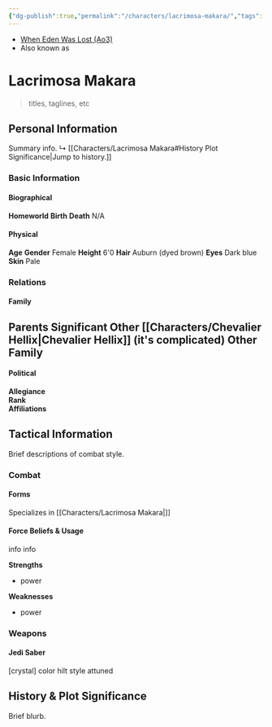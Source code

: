 ```yaml
---
{"dg-publish":true,"permalink":"/characters/lacrimosa-makara/","tags":["greyjedi","resistance","jediknight","i ii iii iv v vi vii","forcesensitive","unfinished","character"]}
---
```


- [When Eden Was Lost (Ao3)](https://archiveofourown.org/works/19334440/chapters/45992584)
- Also known as 

# Lacrimosa Makara
>titles, taglines, etc

## Personal Information
Summary info.
↳ [[Characters/Lacrimosa Makara#History Plot Significance\|Jump to history.]]

### Basic Information

#### Biographical
**Homeworld** 
**Birth** 
**Death** N/A

#### Physical
**Age** 
**Gender** Female
**Height** 6'0
**Hair** Auburn (dyed brown)
**Eyes** Dark blue
**Skin** Pale

### Relations

#### Family
**Parents** 
**Significant Other** [[Characters/Chevalier Hellix\|Chevalier Hellix]] (it's complicated)
**Other Family**
- 

#### Political
**Allegiance**  
**Rank**  
**Affiliations**  

## Tactical Information
Brief descriptions of combat style.

### Combat

#### Forms
Specializes in [[Characters/Lacrimosa Makara\|]] 

#### Force Beliefs & Usage
info info 

**Strengths**
- power

**Weaknesses**
- power

### Weapons

#### Jedi Saber
[crystal] color hilt style attuned

## History & Plot Significance
Brief blurb.